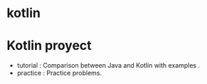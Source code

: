 # kotlin

Kotlin proyect
=============

* tutorial : Comparison between Java and Kotlin with examples .
* practice : Practice problems.











